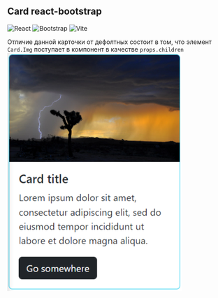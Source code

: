 ## Card react-bootstrap

![React](https://img.shields.io/badge/react-%2320232a.svg?style=for-the-badge&logo=react&logoColor=%2361DAFB) ![Bootstrap](https://img.shields.io/badge/bootstrap-%238511FA.svg?style=for-the-badge&logo=bootstrap&logoColor=white) ![Vite](https://img.shields.io/badge/vite-%23646CFF.svg?style=for-the-badge&logo=vite&logoColor=white)

Отличие данной карточки от дефолтных состоит в том, что элемент `Card.Img` поступает в компонент в качестве `props.children`
<br>
<img src="./element-props-demo.png" width="400">